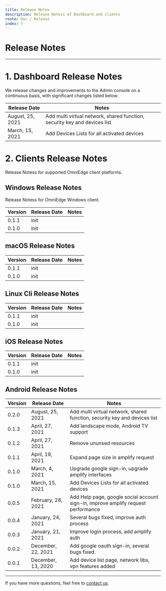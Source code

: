 ```yaml
---
title: Release Notes
description: Release Notess of Dashboard and clients
route: Doc / Release
index: 7
---
```


# Release Notes

----

# 1. Dashboard Release Notes

We release changes and improvements to the Admin console on a continuous basis, with significant changes listed below.


|Release Date|Notes|
|--|--|
|August, 25, 2021|Add multi virtual network, shared function, security key and devices list|
|March, 15, 2021|Add Devices Lists for all activated devices|

# 2. Clients Release Notes

Release Notess for supported OmniEdge client platforms.

## Windows Release Notes

Release Notess for OmniEdge Windows client.

|Version|Release Date|Notes|
|--|--|--|
|0.1.1|init|
|0.1.0|init|

## macOS Release Notes

|Version|Release Date|Notes|
|--|--|--|
|0.1.1|init|
|0.1.0|init|

## Linux Cli Release Notes

|Version|Release Date|Notes|
|--|--|--|
|0.1.1|init|
|0.1.0|init|

## iOS Release Notes

|Version|Release Date|Notes|
|--|--|--|
|0.1.1|init|
|0.1.0|init|

## Android Release Notes

|Version|Release Date|Notes|
|--|--|--|
|0.2.0|August, 25, 2021|Add multi virtual network, shared function, security key and devices list|
|0.1.3|April, 27, 2021|Add landscape mode, Android TV support|
|0.1.2|April, 27, 2021|Remove ununsed resources|
|0.1.1|April, 19, 2021|Expand page size in amplify request|
|0.1.0|March, 4, 2021|Upgrade google sign-in, upgrade amplify interfaces|
|0.1.0|March, 15, 2021|Add Devices Lists for all activated devices|
|0.0.5|February, 28, 2021|Add Help page, google social account sign-in, improve amplify request performance|
|0.0.4|January, 24, 2021|Several bugs fixed, improve auth process|
|0.0.3|January, 21, 2021|Improve login process, add amplify auth|
|0.0.2|December, 22, 2021|Add google oauth sign-in, several bugs fixed.|
|0.0.1|December, 13, 2020|Add device list page, network libs, vpn features added|

-----

If you have more questions, feel free to [contact us](mailto:support@omniedge.io).